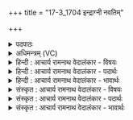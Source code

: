 +++
title = "17-3_1704 इन्द्राग्नी नवतिम्"

+++
<details><summary>पदपाठः</summary>

इ꣡न्द्रा꣢꣯ग्नी। इ꣡न्द्र꣢꣯। अ꣣ग्नी꣡इति꣢। न꣣वति꣢म्। पु꣡रः꣢꣯। दा꣣स꣡प꣢त्नीः। दा꣣स꣢। प꣣त्नीः। अ꣣धूनुतम्। सा꣣क꣢म्। ए꣡के꣢꣯न। क꣡र्म꣢꣯णा। १७०४।
</details>

<details><summary>अधिमन्त्रम् (VC)</summary>

- इन्द्राग्नी
- विश्वामित्रः प्रागाथः
- गायत्री
- षड्जः
</details>

<details><summary>हिन्दी : आचार्य रामनाथ वेदालंकार - विषयः</summary>

तृतीय ऋचा की व्याख्या उत्तरार्चिक में १५७६ क्रमाङ्क पर परमात्मा और जीवात्मा के विषय में की गयी थी। यहाँ ब्रह्म-क्षत्र का विषय वर्णित है।
</details>

<details><summary>हिन्दी : आचार्य रामनाथ वेदालंकार - पदार्थः</summary>

पदार्थान्वय -  हे (इन्द्राग्नी) ब्राह्मणो और क्षत्रियो ! (एकेन) अद्वितीय (कर्मणा) पुरुषार्थ से (साकम्) एक साथ तुम दोनों (दासपत्नीः) विनाशक काम-क्रोध आदि वा अधार्मिक दुष्ट जन जिनके स्वामी हैं,ऐसी (नवतिं पुरः) नव्वे शत्रु-नगरियों को (अधूनुतम्) कम्पायमान कर दो ॥३॥
</details>

<details><summary>हिन्दी : आचार्य रामनाथ वेदालंकार - भावार्थः</summary>

भावार्थ -  ब्राह्मणों को विद्या तथा ब्रह्मवर्चस का प्रसार करके और क्षत्रियों को शत्रुओं से रक्षा करके राष्ट्र की उन्नति करनी चाहिए ॥३॥
</details>

<details><summary>संस्कृत : आचार्य रामनाथ वेदालंकार - विषयः</summary>

तृतीया ऋग् उत्तरार्चिके १५७६ क्रमाङ्के परमात्मजीवात्मविषये व्याख्यातपूर्वा। अत्र ब्रह्मक्षत्रविषय उच्यते।
</details>

<details><summary>संस्कृत : आचार्य रामनाथ वेदालंकार - पदार्थः</summary>

पदार्थान्वय -  हे (इन्द्राग्नी) ब्राह्मणक्षत्रियौ ! (एकेन) अद्वितीयेन (कर्मणा) पुरुषार्थेन (साकम्) युगपत्,युवाम् (दासपत्नीः) दासाः उपक्षयितारः कामक्रोधादयोऽधार्मिका दुष्टजना वा पतयः स्वामिनो यासां ताः (नवतिं पुरः) नवतिसंख्यका अपि शत्रुनगरीः (अधूनुतम्) कम्पयतम्।[धूञ् कम्पने विध्यर्थे लङ्]॥३॥२
</details>

<details><summary>संस्कृत : आचार्य रामनाथ वेदालंकार - भावार्थः</summary>

भावार्थ -  ब्राह्मणैर्विद्याया ब्रह्मवर्चसस्य च प्रसारं कृत्वा क्षत्रियैश्च शत्रुभ्यो राष्ट्ररक्षां विधाय राष्ट्रमुन्नेतव्यम् ॥३॥
</details>